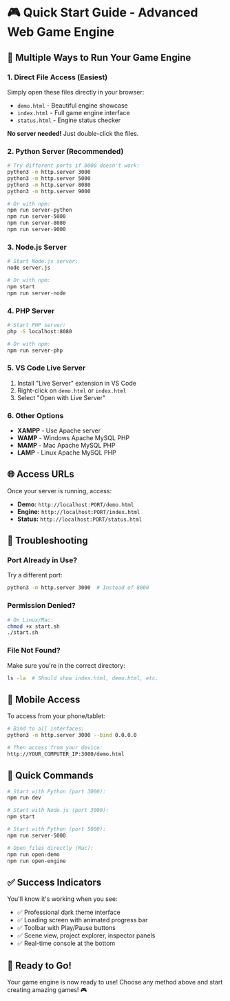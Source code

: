# 🎮 Quick Start Guide - Advanced Web Game Engine

## 🚀 Multiple Ways to Run Your Game Engine

### 1. **Direct File Access (Easiest)**
Simply open these files directly in your browser:
- `demo.html` - Beautiful engine showcase
- `index.html` - Full game engine interface
- `status.html` - Engine status checker

**No server needed!** Just double-click the files.

### 2. **Python Server (Recommended)**
```bash
# Try different ports if 8000 doesn't work:
python3 -m http.server 3000
python3 -m http.server 5000
python3 -m http.server 8080
python3 -m http.server 9000

# Or with npm:
npm run server-python
npm run server-5000
npm run server-8080
npm run server-9000
```

### 3. **Node.js Server**
```bash
# Start Node.js server:
node server.js

# Or with npm:
npm start
npm run server-node
```

### 4. **PHP Server**
```bash
# Start PHP server:
php -S localhost:8080

# Or with npm:
npm run server-php
```

### 5. **VS Code Live Server**
1. Install "Live Server" extension in VS Code
2. Right-click on `demo.html` or `index.html`
3. Select "Open with Live Server"

### 6. **Other Options**
- **XAMPP** - Use Apache server
- **WAMP** - Windows Apache MySQL PHP
- **MAMP** - Mac Apache MySQL PHP
- **LAMP** - Linux Apache MySQL PHP

## 🌐 Access URLs

Once your server is running, access:
- **Demo:** `http://localhost:PORT/demo.html`
- **Engine:** `http://localhost:PORT/index.html`
- **Status:** `http://localhost:PORT/status.html`

## 🔧 Troubleshooting

### Port Already in Use?
Try a different port:
```bash
python3 -m http.server 3000  # Instead of 8000
```

### Permission Denied?
```bash
# On Linux/Mac:
chmod +x start.sh
./start.sh
```

### File Not Found?
Make sure you're in the correct directory:
```bash
ls -la  # Should show index.html, demo.html, etc.
```

## 📱 Mobile Access

To access from your phone/tablet:
```bash
# Bind to all interfaces:
python3 -m http.server 3000 --bind 0.0.0.0

# Then access from your device:
http://YOUR_COMPUTER_IP:3000/demo.html
```

## 🎯 Quick Commands

```bash
# Start with Python (port 3000):
npm run dev

# Start with Node.js (port 3000):
npm start

# Start with Python (port 5000):
npm run server-5000

# Open files directly (Mac):
npm run open-demo
npm run open-engine
```

## ✅ Success Indicators

You'll know it's working when you see:
- ✅ Professional dark theme interface
- ✅ Loading screen with animated progress bar
- ✅ Toolbar with Play/Pause buttons
- ✅ Scene view, project explorer, inspector panels
- ✅ Real-time console at the bottom

## 🚀 Ready to Go!

Your game engine is now ready to use! Choose any method above and start creating amazing games! 🎮